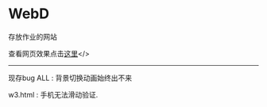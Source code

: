 # WebD

存放作业的网站</strong>

查看网页效果点击[这里](https://mc8.me)</>

---

现存bug</h3>
ALL : 背景切换动画始终出不来

w3.html : 手机无法滑动验证.
